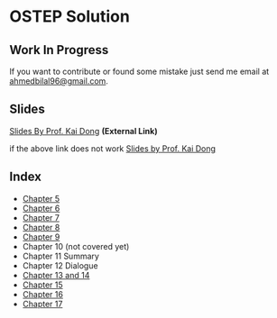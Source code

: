 # OSTEP Solution
## Work In Progress
If you want to contribute or found some mistake just send me email at [ahmedbilal96@gmail.com](mailto:ahmedbilal96@gmail.com).


## Slides

[Slides By Prof. Kai Dong](http://cscwd2006.seu.edu.cn/PersonalPage/dk/courses.htm)
**(External Link)**

if the above link does not work [Slides by Prof. Kai Dong](https://mega.nz/#F!5EJWQLTb!Yh-BmhHr31xi406K0UQIrQ)

## Index

* [Chapter 5](https://github.com/ahmedbilal/OSTEP-Solution/tree/master/Chapter%205)
* [Chapter 6](https://github.com/ahmedbilal/OSTEP-Solution/tree/master/Chapter%206)
* [Chapter 7](https://github.com/ahmedbilal/OSTEP-Solution/tree/master/Chapter%207)
* [Chapter 8](https://github.com/ahmedbilal/OSTEP-Solution/tree/master/Chapter%208)
* [Chapter 9](https://github.com/ahmedbilal/OSTEP-Solution/tree/master/Chapter%209)
* Chapter 10 (not covered yet)
* Chapter 11 Summary
* Chapter 12 Dialogue
* [Chapter 13 and 14](https://github.com/ahmedbilal/OSTEP-Solution/tree/master/Chapter%2013_14)
* [Chapter 15](https://github.com/ahmedbilal/OSTEP-Solution/tree/master/Chapter%2015)
* [Chapter 16](https://github.com/ahmedbilal/OSTEP-Solution/tree/master/Chapter%2016)
* [Chapter 17](https://github.com/ahmedbilal/OSTEP-Solution/tree/master/Chapter%2017)
